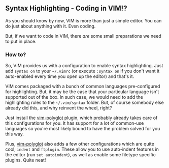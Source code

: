 ## Syntax Highlighting - Coding in VIM!?
As you should know by now, VIM is more than just a simple editor. You can do
just about anything with it. Even coding.

But, if we want to code in VIM, there _are_ some small preparations we need to
put in place.

### How to?
So, VIM provides us with a configuration to enable syntax highlighting. Just add
`syntax on` to your `~/.vimrc` (or execute `:syntax on` if you don't want it
auto-enabled every time you open up the editor) and that's it.

VIM comes packaged with a bunch of common languages pre-configured for
highlighting. But, it may be the case that your particular language isn't
supported out of the box. In such case, we would need to add the highlighting
rules to the `~/.vim/syntax` folder. But, of course somebody else already did
this, and why reinvent the wheel, right?

Just install the [vim-polyglot](https://github.com/sheerun/vim-polyglot) plugin,
which probably already takes care of this configurations for you. It has support
for a lot of common-use languages so you're most likely bound to have the
problem solved for you this way.

Plus, [vim-polyglot](https://github.com/sheerun/vim-polyglot) also adds a few
other configurations which are quite cool; `indent` and `ftplugin`. These allow
you to use auto-indent features in the editor (run `set autoindent`), as well as
enable some filetype specific plugins. Quite neat!
